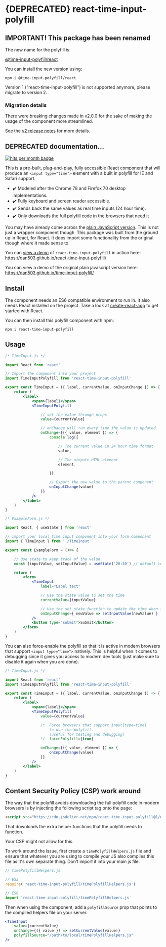 # {DEPRECATED} react-time-input-polyfill

## IMPORTANT! This package has been renamed

The new name for the polyfill is:

[@time-input-polyfill/react](https://www.npmjs.com/package/@time-input-polyfill/react)

You can install the new version using:

```
npm i @time-input-polyfill/react
```

Version 1 ("react-time-input-polyfill") is not supported anymore, please migrate to version 2.

### Migration details

There were breaking changes made in v2.0.0 for the sake of making the usage of the component more streamlined.

See the [v2 release notes](https://github.com/Dan503/react-time-input-polyfill/releases/tag/v2.0.0-major-overhaul) for more details.

## DEPRECATED documentation...

[![hits per month badge](https://data.jsdelivr.com/v1/package/npm/react-time-input-polyfill/badge)](https://www.jsdelivr.com/package/npm/react-time-input-polyfill)

This is a pre-built, plug-and-play, fully accessible React component that will produce an `<input type="time">` element with a built in polyfill for IE and Safari support.

- ✔️ Modeled after the Chrome 78 and Firefox 70 desktop implementations.
- ✔️ Fully keyboard and screen reader accessible.
- ✔️ Sends back the same values as real time inputs (24 hour time).
- ✔️ Only downloads the full polyfill code in the browsers that need it

You may have already come across the [plain JavaScript version](https://www.npmjs.com/package/time-input-polyfill). This is not just a wrapper component though. This package was built from the ground up in React, for React. It does import some functionality from the original though where it made sense to.

You can [view a demo](https://dan503.github.io/react-time-input-polyfill/) of `react-time-input-polyfill` in action here: https://dan503.github.io/react-time-input-polyfill/

You can view a demo of the original plain javascript version here: https://dan503.github.io/time-input-polyfill/

## Install

The component needs an ES6 compatible environment to run in. It also needs React installed on the project. Take a look at [create-react-app](https://create-react-app.dev/docs/getting-started) to get started with React.

You can then install this polyfill component with npm:

```
npm i react-time-input-polyfill
```

## Usage

```jsx
/* TimeInput.js */

import React from 'react'

// Import the component into your project
import TimeInputPolyfill from 'react-time-input-polyfill'

export const TimeInput = ({ label, currentValue, onInputChange }) => {
    return (
        <label>
            <span>{label}</span>
            <TimeInputPolyfill

                // set the value through props
                value={currentValue}

                // onChange will run every time the value is updated
                onChange={({ value, element }) => {
                    console.log({

                        // The current value in 24 hour time format
                        value,

                        // The <input> HTML element
                        element,

                    })

                    // Export the new value to the parent component
                    onInputChange(value)
                }}
            />
        </label>
    )
}
```

```jsx
/* ExampleForm.js */

import React, { useState } from 'react'

// import your local time input component into your form component
import { TimeInput } from './TimeInput'

export const ExampleForm = ()=> {

    // Use state to keep track of the value
    const [inputValue, setInputValue] = useState('20:30') // default to 8:30 PM

    return (
        <form>
            <TimeInput
                label="Label text"

                // Use the state value to set the time
                currentValue={inputValue}

                // Use the set state function to update the time when it changes
                onInputChange={ newValue => setInputValue(newValue) }
            />
            <button type="submit">Submit</button>
        </form>
    )
}
```

You can also force-enable the polyfill so that it is active in modern browsers that support `<input type="time">` natively. This is helpful when it comes to debugging since it gives you access to modern dev tools (just make sure to disable it again when you are done).

```jsx
/* TimeInput.js */

import React from 'react'
import TimeInputPolyfill from 'react-time-input-polyfill'

export const TimeInput = ({ label, currentValue, onInputChange }) => {
    return (
        <label>
            <span>{label}</span>
            <TimeInputPolyfill
                value={currentValue}

                /*  Force browsers that support input[type=time]
                    to use the polyfill.
                    (useful for testing and debugging)
                */  forcePolyfill={true}

                onChange={({ value, element }) => {
                    onInputChange(value)
                }}
            />
        </label>
    )
}
```

## Content Security Policy (CSP) work around

The way that the polyfill avoids downloading the full polyfill code in modern browsers is by injecting the following script tag onto the page:

```html
<script src="https://cdn.jsdelivr.net/npm/react-time-input-polyfill@1/dist/timePolyfillHelpers.js"></script>
```

That downloads the extra helper functions that the polyfill needs to function.

Your CSP might not allow for this.

To work around the issue, first create a `timePolyfillHelpers.js` file and ensure that whatever you are using to compile your JS also compiles this file as it's own separate thing. Don't import it into your main js file.

```js
// timePolyfillHelpers.js

// ES5
require('react-time-input-polyfill/timePolyfillHelpers.js')

// ES6
import 'react-time-input-polyfill/timePolyfillHelpers.js'
```

Then when using the component, add a `polyfillSource` prop that points to the compiled helpers file on your server.

```jsx
<TimeInput
    value={currentValue}
    onChange={({ value }) => setCurrentValue(value)}
    polyfillSource="/path/to/local/timePolyfillHelpers.js"
/>
```
